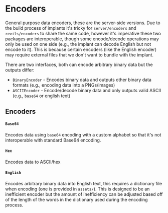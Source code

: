 Encoders
=========

General purpose data encoders, these are the server-side versions. Due to the build process of implants it's tricky for `server/encoders` and `revils/encoders` to share the same code, however it's imperative these two packages are interoperable, though some encode/decode operations may only be used on one side (e.g., the implant can decode English but not encode to it). This is because certain encoders (like the English encoder) may require external files that we don't want to bundle with the implant.

There are two interfaces, both can encode arbitrary binary data but the outputs differ:
 * `BinaryEncoder` - Encodes binary data and outputs other binary data formats (e.g., encoding data into a PNGs/images)
 * `ASCIIEncoder` - Encode/decode binary data and only outputs valid ASCII (e.g., `base64` or english text)

## Encoders

#### `Base64` 

Encodes data using `base64` encoding with a custom alphabet so that it's not interoperable with standard Base64 encoding.

#### `Hex` 

Encodes data to ASCII/hex

#### `English`

Encodes arbitrary binary data into English text, this requires a dictionary file when encoding (one is provided in `assets/`). This is designed to be an inefficient encoder but the amount of inefficiency can be adjusted based off of the length of the words in the dictionary used during the encoding process.
